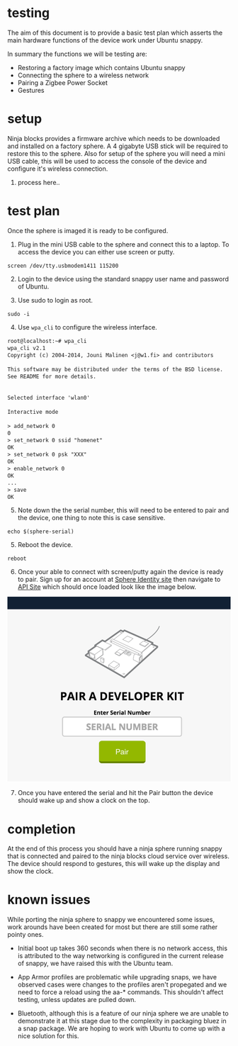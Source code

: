 # testing

The aim of this document is to provide a basic test plan which asserts the main hardware functions of the device work under Ubuntu snappy.

In summary the functions we will be testing are:

* Restoring a factory image which contains Ubuntu snappy
* Connecting the sphere to a wireless network
* Pairing a Zigbee Power Socket
* Gestures

# setup

Ninja blocks provides a firmware archive which needs to be downloaded and installed on a factory sphere. A 4 gigabyte USB stick will be required to restore this to the sphere. Also for setup of the sphere you will need a mini USB cable, this will be used to access the console of the device and configure it's wireless connection.

1. process here..

# test plan

Once the sphere is imaged it is ready to be configured. 

1. Plug in the mini USB cable to the sphere and connect this to a laptop. To access the device you can either use screen or putty.

```
screen /dev/tty.usbmodem1411 115200
```

2. Login to the device using the standard snappy user name and password of Ubuntu.

3. Use sudo to login as root.

```
sudo -i
```

4. Use `wpa_cli` to configure the wireless interface.

```
root@localhost:~# wpa_cli
wpa_cli v2.1
Copyright (c) 2004-2014, Jouni Malinen <j@w1.fi> and contributors

This software may be distributed under the terms of the BSD license.
See README for more details.


Selected interface 'wlan0'

Interactive mode

> add_network 0
0
> set_network 0 ssid "homenet"
OK
> set_network 0 psk "XXX"
OK
> enable_network 0
OK
...
> save
OK
```

5. Note down the the serial number, this will need to be entered to pair and the device, one thing to note this is case sensitive.

```
echo $(sphere-serial)
```

5. Reboot the device.

```
reboot
```

6. Once your able to connect with screen/putty again the device is ready to pair. Sign up for an account at [Sphere Identity site](https://id.sphere.ninja/) then navigate to [API Site](https://api.sphere.ninja) which should once loaded look like the image below.

![Pairing Site Screen Shot](images/pairing_site.png)

7. Once you have entered the serial and hit the Pair button the device should wake up and show a clock on the top.

# completion

At the end of this process you should have a ninja sphere running snappy that is connected and paired to the ninja blocks cloud service over wireless. The device should respond to gestures, this will wake up the display and show the clock.

# known issues

While porting the ninja sphere to snappy we encountered some issues, work arounds have been created for most but there are still some rather pointy ones.

* Initial boot up takes 360 seconds when there is no network access, this is attributed to the way networking is configured in the current release of snappy, we have raised this with the Ubuntu team.

* App Armor profiles are problematic while upgrading snaps, we have observed cases were changes to the profiles aren't propegated and we need to force a reload using the aa-* commands. This shouldn't affect testing, unless updates are pulled down.

* Bluetooth, although this is a feature of our ninja sphere we are unable to demonstrate it at this stage due to the complexity in packaging bluez in a snap package. We are hoping to work with Ubuntu to come up with a nice solution for this.